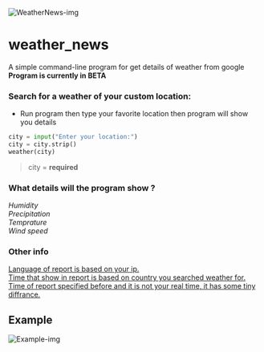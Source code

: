 ![WeatherNews-img](https://github.com/mrpintime/weather_news/blob/main/img/weather.jpg)

# weather_news
A simple command-line program for get details of weather from google
**Program is currently in BETA**

### Search for a weather of your custom location:

* Run program then type your favorite location then program will show you details
``` python
city = input("Enter your location:")
city = city.strip()
weather(city)
```
> city = **required**

### What details will the program show ?
*Humidity*  
*Precipitation*  
*Temprature*  
*Wind speed*

### Other info
<u>Language of report is based on your ip.</u>  
<u>Time that show in report is based on country you searched weather for.</u>  
<u>Time of report specified before and it is not your real time, it has some tiny diffrance.</u>

## Example

![Example-img](https://github.com/mrpintime/weather_news/blob/main/img/weather.jpg)
